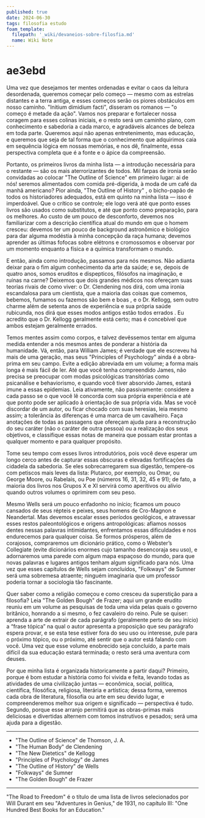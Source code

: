 ```yaml
---
published: true
date: 2024-06-30
tags: filosofia estudo
foam_template:
  filepath: '_wiki/devaneios-sobre-filosfia.md'
  name: Wiki Note
---
```

# ae3ebd

Uma vez que desejamos ter mentes ordenadas e evitar o caos da leitura desordenada, queremos começar pelo começo — mesmo com as estrelas distantes e a terra antiga, e esses começos serão os piores obstáculos em nosso caminho. "Initium dimidium facti", disseram os romanos — "o começo é metade da ação". Vamos nos preparar e fortalecer nossa coragem para esses colinas iniciais, e o resto será um caminho plano, com conhecimento e sabedoria a cada marco, e agradáveis alcances de beleza em toda parte. Queremos aqui não apenas entretenimento, mas educação, e queremos que seja de tal forma que o conhecimento que adquirimos caia em sequência lógica em nossas memórias, e nos dê, finalmente, essa perspectiva completa que é a fonte e o ápice da compreensão.

Portanto, os primeiros livros da minha lista — a introdução necessária para o restante — são os mais aterrorizantes de todos. Mil farpas de ironia serão convidadas ao colocar "The Outline of Science" em primeiro lugar: ai de nós! seremos alimentados com comida pré-digerida, à moda de um café da manhã americano? Pior ainda, "The Outline of History" , o bicho-papão de todos os historiadores adequados, está em quinto na minha lista — isso é imperdoável. Que o crítico se controle; ele logo verá até que ponto esses livros são usados como substitutos, e até que ponto como preparação, para os melhores. Ao custo de um pouco de desconforto, devemos nos familiarizar com a descrição científica atual do mundo em que o homem cresceu: devemos ter um pouco de background astronômico e biológico para dar alguma modéstia à minha concepção da raça humana; devemos aprender as últimas fofocas sobre elétrons e cromossomos e observar por um momento enquanto a física e a química transformam o mundo.

E então, ainda como introdução, passamos para nós mesmos. Não adianta deixar para o fim algum conhecimento da arte da saúde; e se, depois de quatro anos, somos eruditos e dispepticos, filósofos na imaginação, e ruínas na carne? Deixemos que dois grandes médicos nos ofereçam suas teorias rivais de como viver: o Dr. Clendening nos dirá, com uma ironia escandalosa para um cientista, que a maioria das coisas que comemos, bebemos, fumamos ou fazemos são bem e boas , e o Dr. Kellogg, sem outro charme além de setenta anos de experiência e sua própria saúde rubicunda, nos dirá que esses modos antigos estão todos errados . Eu acredito que o Dr. Kellogg geralmente está certo; mas é concebível que ambos estejam geralmente errados.

Temos mentes assim como corpos, e talvez devêssemos tentar em alguma medida entender a nós mesmos antes de ponderar a história da humanidade. Vá, então, para William James; é verdade que ele escreveu há mais de uma geração, mas seus "Principles of Psychology" ainda é a obra-prima em seu campo. Evite a edição abreviada em um volume; a forma mais longa é mais fácil de ler. Até que você tenha compreendido James, não precisa se preocupar com modas psicológicas transitórias como psicanálise e behaviorismo, e quando você tiver absorvido James, estará imune a essas epidemias. Leia ativamente, não passivamente: considere a cada passo se o que você lê concorda com sua própria experiência e até que ponto pode ser aplicado à orientação de sua própria vida. Mas se você discordar de um autor, ou ficar chocado com suas heresias, leia mesmo assim; a tolerância às diferenças é uma marca de um cavalheiro. Faça anotações de todas as passagens que ofereçam ajuda para a reconstrução do seu caráter (não o caráter de outra pessoa) ou a realização dos seus objetivos, e classifique essas notas de maneira que possam estar prontas a qualquer momento e para qualquer propósito.

Tome seu tempo com esses livros introdutórios, pois você deve esperar um longo cerco antes de capturar essas obscuras e elevadas fortificações da cidadela da sabedoria. Se eles sobrecarregarem sua digestão, tempere-os com petiscos mais leves da lista: Plutarco, por exemplo, ou Omar, ou George Moore, ou Rabelais, ou Poe (números 16, 31, 32, 45 e 91); de fato, a maioria dos livros nos Grupos X e XI servirá como aperitivos ou alívio quando outros volumes o oprimirem com seu peso.

Mesmo Wells será um pouco enfadonho no início; ficamos um pouco cansados de seus répteis e peixes, seus homens de Cro-Magnon e Neandertal. Mas devemos escalar esses períodos geológicos, e atravessar esses restos paleontológicos e origens antropológicas: afiamos nossos dentes nessas palavras intimidantes, enfrentamos essas dificuldades e nos endurecemos para qualquer coisa. Se formos prósperos, além de corajosos, compraremos um dicionário prático, como o Webster’s Collegiate (evite dicionários enormes cujo tamanho desencoraja seu uso), e adornaremos uma parede com algum mapa espaçoso do mundo, para que novas palavras e lugares antigos tenham algum significado para nós. Uma vez que esses capítulos de Wells sejam concluídos, "Folkways" de Sumner será uma sobremesa atraente; ninguém imaginaria que um professor poderia tornar a sociologia tão fascinante.

Quer saber como a religião começou e como cresceu da superstição para a filosofia? Leia "The Golden Bough" de Frazer; aqui um grande erudito reuniu em um volume as pesquisas de toda uma vida pelas quais o governo britânico, honrando a si mesmo, o fez cavaleiro do reino. Pule se quiser: aprenda a arte de extrair de cada parágrafo (geralmente perto de seu início) a “frase tópica” na qual o autor apresenta a proposição que seu parágrafo espera provar, e se esta tese estiver fora do seu uso ou interesse, pule para o próximo tópico, ou o próximo, até sentir que o autor está falando com você. Uma vez que esse volume enobrecido seja concluído, a parte mais difícil da sua educação estará terminada; o resto será uma aventura com deuses.

Por que minha lista é organizada historicamente a partir daqui? Primeiro, porque é bom estudar a história como foi vivida e feita, levando todas as atividades de uma civilização juntas — econômica, social, política, científica, filosófica, religiosa, literária e artística; dessa forma, veremos cada obra de literatura, filosofia ou arte em seu devido lugar, e compreenderemos melhor sua origem e significado — perspectiva é tudo. Segundo, porque esse arranjo permitirá que as obras-primas mais deliciosas e divertidas alternem com tomos instrutivos e pesados; será uma ajuda para a digestão.

---

- "The Outline of Science" de Thomson, J. A.
- "The Human Body" de Clendening
- "The New Dietetics" de Kellogg
- "Principles of Psychology" de James
- "The Outline of History" de Wells
- "Folkways" de Sumner
- "The Golden Bough" de Frazer

---

"The Road to Freedom" é o título de uma lista de livros selecionados por Will Durant em seu "Adventures in Genius," de 1931, no capítulo III: "One Hundred Best Books for an Education."


